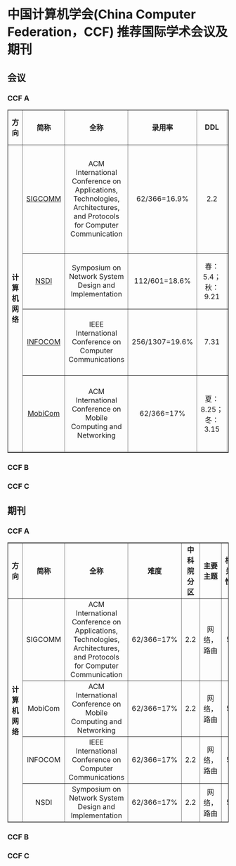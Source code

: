 


# 中国计算机学会(China Computer Federation，CCF) 推荐国际学术会议及期刊
## 会议
### CCF A 

<table border=1>
	<tr>
		<td  align="center"><b>方向</b></td> 
		<td  align="center"><b>简称</b></td> 
		<td  align="center"><b>全称</b></td> 
		<td  align="center"><b>录用率</b></td> 
		<td  align="center"><b>DDL</b></td> 
		<td  align="center"><b>主要主题</b></td> 
		<td  align="center"><b>相关性</b></td> 
	</tr>
	<tr>
	   <td rowspan=4 align="center"><b>计算机网络</b></td> 
		<td align="center"><a href="http://dblp.uni-trier.de/db/conf/sigcomm/index.html">SIGCOMM</td>
		<td align="center">ACM International Conference on Applications, Technologies, Architectures, and Protocols for Computer Communication</td>
		<td align="center">62/366=16.9%</td>
		<td align="center">2.2</td>
		<td align="center">计算机网络；有线/无线技术；网络系统/架构；网络规划设计</td>
		<td align="center"> 5 </td>
	</tr>
	<tr>
		<td align="center"><a href="http://dblp.uni-trier.de/db/conf/nsdi/">NSDI</td>
		<td align="center">Symposium on Network System Design and Implementation</td>
		<td align="center">112/601=18.6%</td>
		<td align="center">春：5.4；秋：9.21</td>
		<td align="center">网络系统；网络管理；网络技术</td>
		<td align="center"> 5 </td>
	</tr>
	<tr>
		<td align="center"><a href="http://dblp.uni-trier.de/db/conf/infocom/">INFOCOM</td>
		<td align="center">IEEE International Conference on Computer Communications</td>
		<td align="center">256/1307=19.6%</td>
		<td align="center">7.31</td>
		<td align="center">网络优化；网络管理；SDN；路由</td>
		<td align="center"> 5 </td>
	</tr>
	<tr>
		<td align="center"><a href="http://dblp.uni-trier.de/db/conf/mobicom/">MobiCom</td>
		<td align="center">ACM International Conference on Mobile Computing and Networking</td>
		<td align="center">62/366=17%</td>
		<td align="center">夏：8.25；冬：3.15</td>
		<td align="center">移动计算；移动系统；移动应用；无线网络</td>
		<td align="center"> 1 </td>
	</tr>
</table>

### CCF B

### CCF C

## 期刊

### CCF A

<table border=1>
	<tr>
		<td  align="center"><b>方向</b></td> 
		<td  align="center"><b>简称</b></td> 
		<td  align="center"><b>全称</b></td> 
		<td  align="center"><b>难度</b></td> 
		<td  align="center"><b>中科院分区</b></td> 
		<td  align="center"><b>主要主题</b></td> 
		<td  align="center"><b>相关性</b></td> 
	</tr>
	<tr>
	<td rowspan=4 align="center"><b>计算机网络</b></td> 
		<td align="center">SIGCOMM</td>
		<td align="center">ACM International Conference on Applications, Technologies, Architectures, and Protocols for Computer Communication</td>
		<td align="center">62/366=17%</td>
		<td align="center">2.2</td>
		<td align="center">网络，路由</td>
		<td align="center"> 5 </td>
	</tr>
	<tr>
		<td align="center">MobiCom</td>
		<td align="center">ACM International Conference on Mobile Computing and Networking</td>
		<td align="center">62/366=17%</td>
		<td align="center">2.2</td>
		<td align="center">网络，路由</td>
		<td align="center"> 5 </td>
	</tr>
	<tr>
		<td align="center">INFOCOM</td>
		<td align="center">IEEE International Conference on Computer Communications</td>
		<td align="center">62/366=17%</td>
		<td align="center">2.2</td>
		<td align="center">网络，路由</td>
		<td align="center"> 5 </td>
	</tr>
	<tr>
		<td align="center">NSDI</td>
		<td align="center">Symposium on Network System Design and Implementation</td>
		<td align="center">62/366=17%</td>
		<td align="center">2.2</td>
		<td align="center">网络，路由</td>
		<td align="center"> 5 </td>
	</tr>
</table>


### CCF B

### CCF C
